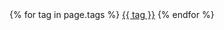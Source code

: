 <div class="tag-box">
    {% for tag in page.tags %}
            <a href="{{ site.url }}/tags.html#{{ tag }}">{{ tag }}</a> 
    {% endfor %}
</div>